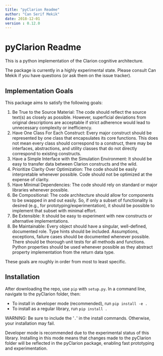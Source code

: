 ```yaml
---
title: "pyClarion Readme"
author: "Can Serif Mekik"
date: 2018-12-01
version : 0.12.0
---
```


# pyClarion Readme

This is a python implementation of the Clarion cognitive architecture. 

The package is currently in a highly experimental state. Please consult Can 
Mekik if you have questions (or ask them on the issue tracker).

## Implementation Goals

This package aims to satisfy the following goals:

1. Be True to the Source Material: The code should reflect the source text(s) as 
closely as possible. However, superficial deviations from original descriptions 
are acceptable if strict adherence would lead to unnecessary complexity or 
inefficiency.
2. Have One Class For Each Construct: Every major construct should be 
represented by one class that encapsulates its core functions. This does not 
mean every class should correspond to a construct, there may be interfaces, 
abstractions, and utility classes that do not directly correspond to existing 
constructs.
3. Have a Simple Interface with the Simulation Environment: It should be easy 
to transfer data between Clarion constructs and the wild.
4. Prioritize Clarity Over Optimization: The code should be easily interpretable 
whenever possible. Code should not be optimized at the expense of clarity.
5. Have Minimal Dependencies: The code should rely on standard or major 
libraries whenever possible.
6. Be Compositional: The code architecture should allow for components to be 
swapped in and out easily. So, if only a subset of functionality is desired 
(e.g., for prototyping/experimentation), it should be possible to implement 
that subset with minimal effort.
7. Be Extensible: It should be easy to experiment with new constructs or 
alternative implementations.
8. Be Maintainable: Every object should have a singular, well-defined, 
documented role. Type hints should be included. Assumptions, exceptions, 
failure cases should be documented whenever possible. There should be thorough 
unit tests for all methods and functions. Python properties should be used 
whenever possible as they abstract property implementation from the return data 
type.

These goals are roughly in order from most to least specific. 

## Installation

After downloading the repo, use `pip` with `setup.py`. In a command line, 
navigate to the pyClarion folder, then:

- To install in developer mode (recommended), run
```pip install -e .```
- To install as a regular library, run
```pip install .```

WARNING: Be sure to include the '`.`' in the install commands. Otherwise, your 
installation may fail.

Developer mode is recommended due to the experimental status of this library. 
Installing in this mode means that changes made to the pyClarion folder will be 
reflected in the pyClarion package, enabling fast prototyping and 
experimentation.
